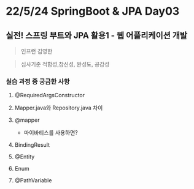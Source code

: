 # 22/5/24 SpringBoot & JPA Day03

## 실전! 스프링 부트와 JPA 활용1 - 웹 어플리케이션 개발

> 인프런 김영한

> 심사기준 적합성,참신성, 완성도, 공감성

### 실습 과정 중 궁금한 사항

1. @RequiredArgsConstructor
2. Mapper.java와 Repository.java 차이 
3. @mapper
   - 마이바티스를 사용하면?

4. BindingResult

5. @Entity
6. Enum
7. @PathVariable
